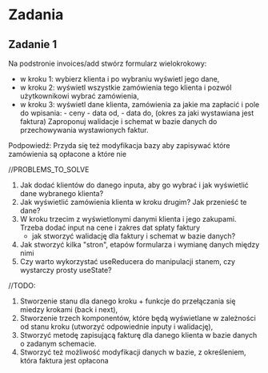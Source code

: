 # Zadania

## Zadanie 1

Na podstronie invoices/add stwórz formularz wielokrokowy:

- w kroku 1: wybierz klienta i po wybraniu wyświetl jego dane,
- w kroku 2: wyświetl wszystkie zamówienia tego klienta i pozwól użytkownikowi wybrać zamówienia,
- w kroku 3: wyświetl dane klienta, zamówienia za jakie ma zapłacić i pole do wpisania: - ceny - data od, - data do, (okres za jaki wystawiana jest faktura)
  Zaproponuj walidacje i schemat w bazie danych do przechowywania wystawionych faktur.

Podpowiedź:
Przyda się też modyfikacja bazy aby zapisywać które zamówienia są opłacone a które nie

//PROBLEMS_TO_SOLVE

1. Jak dodać klientów do danego inputa, aby go wybrać i jak wyświetlić dane wybranego klienta?
2. Jak wyświetlić zamówienia klienta w kroku drugim? Jak przenieść te dane?
3. W kroku trzecim z wyświetlonymi danymi klienta i jego zakupami. Trzeba dodać input na cene i zakres dat spłaty faktury
   - jak stworzyć walidację dla faktury i schemat w bazie danych?
4. Jak stworzyć kilka "stron", etapów formularza i wymianę danych między nimi
5. Czy warto wykorzystać useReducera do manipulacji stanem, czy wystarczy prosty useState?

//TODO:

1. Stworzenie stanu dla danego kroku + funkcje do przełączania się miedzy krokami (back i next),
2. Stworzenie trzech komponentów, które będą wyświetlane w zależności od stanu kroku (utworzyć odpowiednie inputy i walidację),
3. Stworzyć metodę zapisującą fakturę dla danego klienta w bazie danych o zadanym schemacie.
4. Stworzyć też możliwość modyfikacji danych w bazie, z określeniem, która faktura jest opłacona
